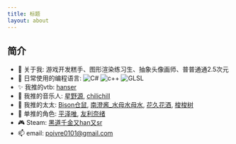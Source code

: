 ```yaml
---
title: 标题
layout: about
---
```




## 简介

- 🎉 关于我: 游戏开发糕手、图形渲染练习生、抽象头像画师、普普通通2.5次元
- 📓 日常使用的编程语言:  ![C#](https://img.shields.io/badge/-C%23-239120?style=flat-square&logo=c-sharp&logoColor=fff) ![c++](https://img.shields.io/badge/-C%2B%2B-00599C?style=flat-square&logo=c%2B%2B&logoColor=fff) ![GLSL](https://img.shields.io/badge/-GLSL-007ACC?style=flat-square&logo=GLSL&logoColor=fff)
- ✨ 我推的vtb: [hanser](https://space.bilibili.com/11073?spm_id_from=333.337.0.0)
- 🎸 我推的音乐人: [星野源](https://music.163.com/#/artist?id=14242), [chilichill](https://music.163.com/#/artist?id=34477557)
- 🎨 我推的太太: [Bison仓鼠](https://www.pixiv.net/users/333556), [南澄酱_水母水母水](https://space.bilibili.com/12212425?spm_id_from=333.337.search-card.all.click), [花久花酒](https://www.pixiv.net/users/17783380),  [梭梭树](https://space.bilibili.com/8163245/?spm_id_from=333.999.0.0)
- 🌱 单推的角色: [平泽唯](https://mzh.moegirl.org.cn/%E5%B9%B3%E6%B3%BD%E5%94%AF), [友利奈绪](https://mzh.moegirl.org.cn/%E5%8F%8B%E5%88%A9%E5%A5%88%E7%BB%AA)
- 🎮 Steam: [黑道千金又han又sr](https://steamcommunity.com/profiles/76561199084505178)
- 📫 email: poivre0101@gmail.com


